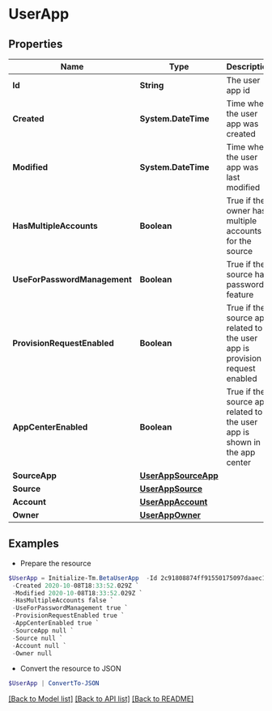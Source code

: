# UserApp
## Properties

Name | Type | Description | Notes
------------ | ------------- | ------------- | -------------
**Id** | **String** | The user app id | [optional] 
**Created** | **System.DateTime** | Time when the user app was created | [optional] 
**Modified** | **System.DateTime** | Time when the user app was last modified | [optional] 
**HasMultipleAccounts** | **Boolean** | True if the owner has multiple accounts for the source | [optional] [default to $false]
**UseForPasswordManagement** | **Boolean** | True if the source has password feature | [optional] [default to $false]
**ProvisionRequestEnabled** | **Boolean** | True if the source app related to the user app is provision request enabled | [optional] [default to $false]
**AppCenterEnabled** | **Boolean** | True if the source app related to the user app is shown in the app center | [optional] [default to $true]
**SourceApp** | [**UserAppSourceApp**](UserAppSourceApp.md) |  | [optional] 
**Source** | [**UserAppSource**](UserAppSource.md) |  | [optional] 
**Account** | [**UserAppAccount**](UserAppAccount.md) |  | [optional] 
**Owner** | [**UserAppOwner**](UserAppOwner.md) |  | [optional] 

## Examples

- Prepare the resource
```powershell
$UserApp = Initialize-Tm.BetaUserApp  -Id 2c91808874ff91550175097daaec161c `
 -Created 2020-10-08T18:33:52.029Z `
 -Modified 2020-10-08T18:33:52.029Z `
 -HasMultipleAccounts false `
 -UseForPasswordManagement true `
 -ProvisionRequestEnabled true `
 -AppCenterEnabled true `
 -SourceApp null `
 -Source null `
 -Account null `
 -Owner null
```

- Convert the resource to JSON
```powershell
$UserApp | ConvertTo-JSON
```

[[Back to Model list]](../README.md#documentation-for-models) [[Back to API list]](../README.md#documentation-for-api-endpoints) [[Back to README]](../README.md)

